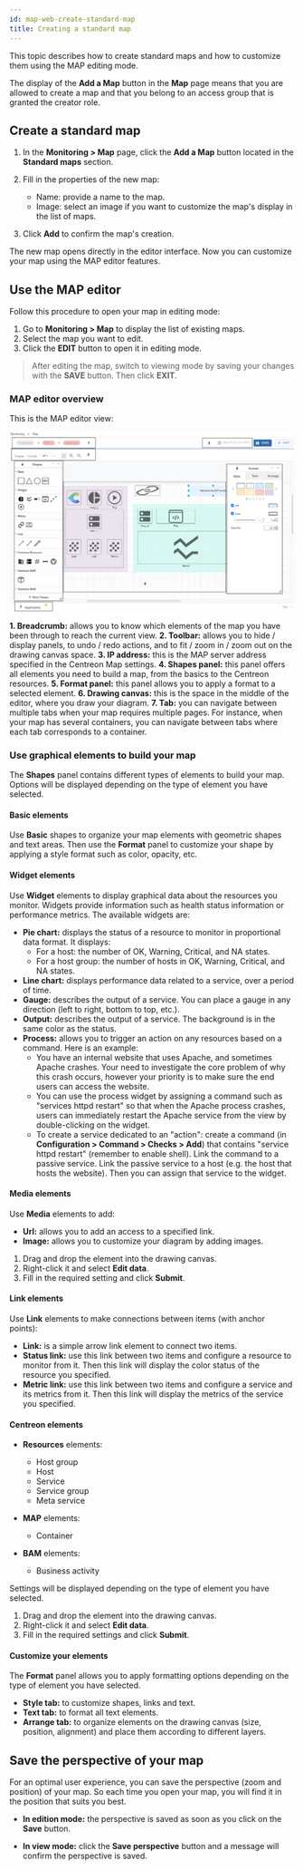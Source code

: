 ```yaml
---
id: map-web-create-standard-map
title: Creating a standard map
---
```


This topic describes how to create standard maps and how to customize them using the MAP editing mode.

The display of the **Add a Map** button in the **Map** page means that you are allowed to create a map and that you belong to an access group that is granted the creator role.

## Create a standard map

1. In the **Monitoring > Map** page, click the **Add a Map** button located in the **Standard maps** section.

2. Fill in the properties of the new map:
   - Name: provide a name to the map.
   - Image: select an image if you want to customize the map's display in the list of maps.

3. Click **Add** to confirm the map's creation.

The new map opens directly in the editor interface.
Now you can customize your map using the MAP editor features.

## Use the MAP editor

Follow this procedure to open your map in editing mode:

1. Go to **Monitoring > Map** to display the list of existing maps.
2. Select the map you want to edit.
3. Click the **EDIT** button to open it in editing mode.

> After editing the map, switch to viewing mode by saving your changes with the **SAVE** button. Then click **EXIT**.

### MAP editor overview

This is the MAP editor view:

![image](../assets/graph-views/ng/map-web-editor-description.png)

**1. Breadcrumb:** allows you to know which elements of the map you have been through to reach the current view. 
**2. Toolbar:** allows you to hide / display panels,  to undo / redo actions, and to fit / zoom in / zoom out on the drawing canvas space.
**3. IP address:** this is the MAP server address specified in the Centreon Map settings.
**4. Shapes panel:** this panel offers all elements you need to build a map, from the basics to the Centreon resources.
**5. Format panel:** this panel allows you to apply a format to a selected element.
**6. Drawing canvas:** this is the space in the middle of the editor, where you draw your diagram.
**7. Tab:** you can navigate between multiple tabs when your map requires multiple pages. For instance, when your map has several containers, you can navigate between tabs where each tab corresponds to a container.

### Use graphical elements to build your map

The **Shapes** panel contains different types of elements to build your map. Options will be displayed depending on the type of element you have selected.

#### Basic elements

Use **Basic** shapes to organize your map elements with geometric shapes and text areas. Then use the **Format** panel to customize your shape by applying a style format such as color, opacity, etc.

#### Widget elements

Use **Widget** elements to display graphical data about the resources you monitor. Widgets provide information such as health status information or performance metrics. The available widgets are:
- **Pie chart:** displays the status of a resource to monitor in proportional data format. It displays:
  - For a host: the number of OK, Warning, Critical, and NA states.
  - For a host group: the number of hosts in OK, Warning, Critical, and NA states.
- **Line chart:** displays performance data related to a service, over a period of time.
- **Gauge:** describes the output of a service. You can place a gauge in any direction (left to right, bottom to top, etc.).
- **Output:** describes the output of a service. The background is in the same color as the status.
- **Process:** allows you to trigger an action on any resources based on a command. Here is an example:
  - You have an internal website that uses Apache, and sometimes Apache crashes. Your need to investigate the core problem of why this crash occurs, however your priority is to make sure the end users can access the website.
  - You can use the process widget by assigning a command such as "services httpd restart" so that when the Apache process crashes, users can immediately restart the Apache service from the view by double-clicking on the widget.
  - To create a service dedicated to an "action": create a command (in **Configuration > Command > Checks > Add**) that contains "service httpd restart" (remember to enable shell). Link the command to a passive service. Link the passive service to a host (e.g. the host that hosts the website). Then you can assign that service to the widget.

#### Media elements

Use **Media** elements to add:
- **Url:** allows you to add an access to a specified link.
- **Image:** allows you to customize your diagram by adding images.  

1. Drag and drop the element into the drawing canvas.
2. Right-click it and select **Edit data**.
3. Fill in the required setting and click **Submit**.

#### Link elements

Use **Link** elements to make connections between items (with anchor points):
- **Link:** is a simple arrow link element to connect two items.
- **Status link:** use this link between two items and configure a resource to monitor from it. Then this link will display the color status of the resource you specified.
- **Metric link:** use this link between two items and configure a service and its metrics from it. Then this link will display the metrics of the service you specified. 

#### Centreon elements

- **Resources** elements:
  - Host group
  - Host
  - Service
  - Service group
  - Meta service

- **MAP** elements:
  - Container

- **BAM** elements:
  - Business activity

Settings will be displayed depending on the type of element you have selected.

1. Drag and drop the element into the drawing canvas.
2. Right-click it and select **Edit data**.
3. Fill in the required settings and click **Submit**.

#### Customize your elements

The **Format** panel allows you to apply formatting options depending on the type of element you have selected.
- **Style tab:** to customize shapes, links and text.
- **Text tab:** to format all text elements.
- **Arrange tab:** to organize elements on the drawing canvas (size, position, alignment) and place them according to different layers.

## Save the perspective of your map

For an optimal user experience, you can save the perspective (zoom and position) of your map. So each time you open your map, you will find it in the position that suits you best.

- **In edition mode:** the perspective is saved as soon as you click on the **Save** button.

- **In view mode:** click the **Save perspective** button and a message will confirm the perspective is saved.
